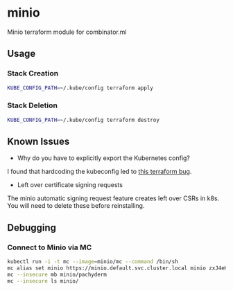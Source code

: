 # minio

Minio terraform module for combinator.ml

## Usage

### Stack Creation

```bash
KUBE_CONFIG_PATH=~/.kube/config terraform apply
```

### Stack Deletion

```bash
KUBE_CONFIG_PATH=~/.kube/config terraform destroy 
```

## Known Issues

- Why do you have to explicitly export the Kubernetes config?

I found that hardcoding the kubeconfig led to [this terraform bug](https://github.com/terraform-aws-modules/terraform-aws-eks/issues/1234).

- Left over certificate signing requests

The minio automatic signing request feature creates left over CSRs in k8s. You will need to delete these before reinstalling.

## Debugging

### Connect to Minio via MC

```bash
kubectl run -i -t mc --image=minio/mc --command /bin/sh
mc alias set minio https://minio.default.svc.cluster.local minio zxJ4eKM7rYcu0XPA --insecure
mc --insecure mb minio/pachyderm
mc --insecure ls minio/
```